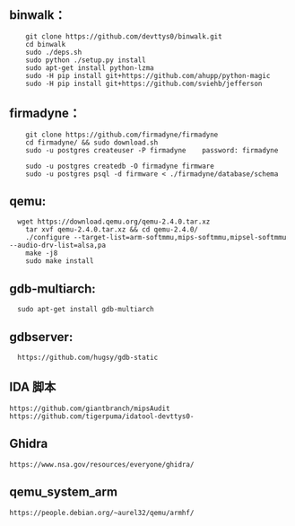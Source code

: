## binwalk：

```
	git clone https://github.com/devttys0/binwalk.git
	cd binwalk
	sudo ./deps.sh
	sudo python ./setup.py install
	sudo apt-get install python-lzma
	sudo -H pip install git+https://github.com/ahupp/python-magic
	sudo -H pip install git+https://github.com/sviehb/jefferson
```

## firmadyne：

```
  	git clone https://github.com/firmadyne/firmadyne
	cd firmadyne/ && sudo download.sh
	sudo -u postgres createuser -P firmadyne    password: firmadyne
	 
	sudo -u postgres createdb -O firmadyne firmware
	sudo -u postgres psql -d firmware < ./firmadyne/database/schema
```
	
## qemu:

```
  wget https://download.qemu.org/qemu-2.4.0.tar.xz
	tar xvf qemu-2.4.0.tar.xz && cd qemu-2.4.0/
	./configure --target-list=arm-softmmu,mips-softmmu,mipsel-softmmu --audio-drv-list=alsa,pa
	make -j8
	sudo make install
```

## gdb-multiarch:
```
  sudo apt-get install gdb-multiarch
```
## gdbserver:
```
  https://github.com/hugsy/gdb-static
```

## IDA 脚本

```
https://github.com/giantbranch/mipsAudit
https://github.com/tigerpuma/idatool-devttys0-
```

## Ghidra

```
https://www.nsa.gov/resources/everyone/ghidra/
```

## qemu_system_arm

```
https://people.debian.org/~aurel32/qemu/armhf/
```


